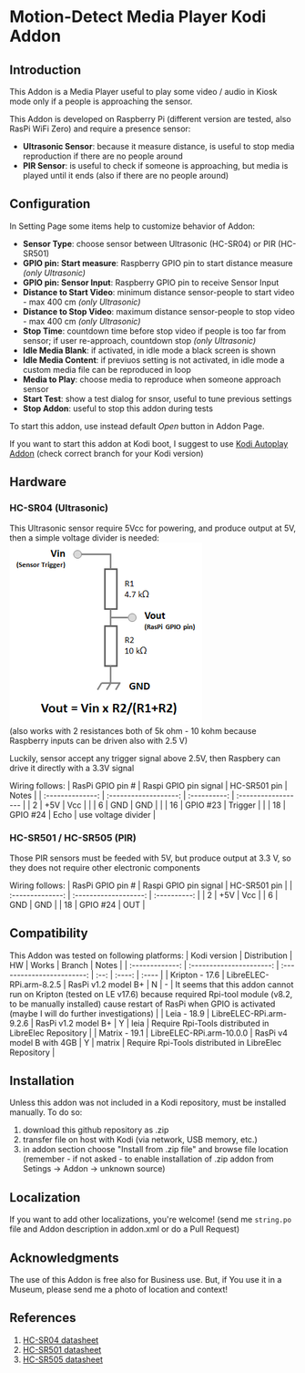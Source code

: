 # Motion-Detect Media Player Kodi Addon

## Introduction

This Addon is a Media Player useful to play some video / audio in Kiosk mode only if a people is approaching the sensor.

This Addon is developed on Raspberry Pi (different version are tested, also RasPi WiFi Zero) and require a presence sensor:

* **Ultrasonic Sensor**: because it measure distance, is useful to stop media reproduction if there are no people around
* **PIR Sensor**: is useful to check if someone is approaching, but media is played until it ends (also if there are no people around)


## Configuration

In Setting Page some items help to customize behavior of Addon:

* **Sensor Type**: choose sensor between Ultrasonic (HC-SR04) or PIR (HC-SR501)
* **GPIO pin: Start measure**: Raspberry GPIO pin to start distance measure *(only Ultrasonic)*
* **GPIO pin: Sensor Input**: Raspberry GPIO pin to receive Sensor Input
* **Distance to Start Video**: minimum distance sensor-people to start video - max 400 cm *(only Ultrasonic)*
* **Distance to Stop Video**: maximum distance sensor-people to stop video - max 400 cm *(only Ultrasonic)*
* **Stop Time**: countdown time before stop video if people is too far from sensor; if user re-approach, countdown stop *(only Ultrasonic)*
* **Idle Media Blank**: if activated, in idle mode a black screen is shown
* **Idle Media Content**: if previuos setting is not activated, in idle mode a custom media file can be reproduced in loop
* **Media to Play**: choose media to reproduce when someone approach sensor
* **Start Test**: show a test dialog for snsor, useful to tune previous settings
* **Stop Addon**: useful to stop this addon during tests

To start this addon, use instead default *Open* button in Addon Page.

If you want to start this addon at Kodi boot, I suggest to use [Kodi Autoplay Addon](https://github.com/leo-c/service.autoexec.addon)
(check correct branch for your Kodi version)


## Hardware

### HC-SR04 (Ultrasonic)

This Ultrasonic sensor require 5Vcc for powering, and produce output at 5V, then a simple voltage divider is needed:
![Voltage divider](docs/Vdiv.png)  
(also works with 2 resistances both of 5k ohm - 10 kohm because Raspberry inputs can be driven also with 2.5 V)

Luckily, sensor accept any trigger signal above 2.5V, then Raspbery can drive it directly with a 3.3V signal

Wiring follows:
| RasPi GPIO pin # | Raspi GPIO pin signal | HC-SR501 pin |        Notes        |
| :--------------: | :-------------------: | :----------: | :------------------ |
|        2         |         +5V           |     Vcc      |                     |
|        6         |         GND           |     GND      |                     |
|        16        |       GPIO #23        |   Trigger    |                     |
|        18        |       GPIO #24        |    Echo      | use voltage divider |


### HC-SR501 / HC-SR505 (PIR)

Those PIR sensors must be feeded with 5V, but produce output at 3.3 V, so they does not require other electronic components

Wiring follows:
| RasPi GPIO pin # | Raspi GPIO pin signal | HC-SR501 pin |
| :--------------: | :-------------------: | :----------: |
|        2         |         +5V           |     Vcc      |
|        6         |         GND           |     GND      |
|        18        |       GPIO #24        |     OUT      |


## Compatibility

This Addon was tested on following platforms:
|   Kodi version  |       Distribution       |             HW             | Works | Branch | Notes |
| :-------------: | :----------------------: | :------------------------: | :--: | :----: | :---- |
| Kripton - 17.6 | LibreELEC-RPi.arm-8.2.5  | RasPi v1.2 model B+        |   N   |   -    | It seems that this addon cannot run on Kripton (tested on LE v17.6) because required Rpi-tool module (v8.2, to be manually installed) cause restart of RasPi when GPIO is activated (maybe I will do further investigations) |
| Leia - 18.9    | LibreELEC-RPi.arm-9.2.6  | RasPi v1.2 model B+        |   Y   |  leia  | Require Rpi-Tools distributed in LibreElec Repository |
| Matrix - 19.1  | LibreELEC-RPi.arm-10.0.0 | RasPi v4 model B with 4GB  |   Y   | matrix | Require Rpi-Tools distributed in LibreElec Repository |


## Installation

Unless this addon was not included in a Kodi repository, must be installed manually.
To do so:
1. download this github repository as .zip
2. transfer file on host with Kodi (via network, USB memory, etc.)
3. in addon section choose "Install from .zip file" and browse file location
   (remember - if not asked - to enable installation of .zip addon from Setings -> Addon -> unknown source)


## Localization

If you want to add other localizations, you're welcome!
(send me `string.po` file and Addon description in addon.xml or do a Pull Request)


## Acknowledgments

The use of this Addon is free also for Business use.
But, if You use it in a Museum, please send me a photo of location and context!


## References

1. [HC-SR04 datasheet](https://cdn.sparkfun.com/datasheets/Sensors/Proximity/HCSR04.pdf)
2. [HC-SR501 datasheet](https://cdn-learn.adafruit.com/downloads/pdf/pir-passive-infrared-proximity-motion-sensor.pdf)
3. [HC-SR505 datasheet](https://www.sigmaelectronica.net/wp-content/uploads/2014/06/HC-SR505.pdf)
